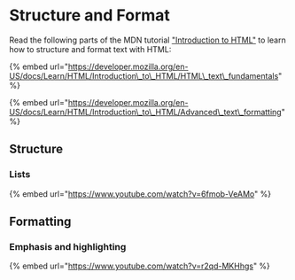 # Structure and Format

Read the following parts of the MDN tutorial ["Introduction to HTML"](https://developer.mozilla.org/en-US/docs/Learn/HTML/Introduction_to_HTML) to learn how to structure and format text with HTML:

{% embed url="https://developer.mozilla.org/en-US/docs/Learn/HTML/Introduction\_to\_HTML/HTML\_text\_fundamentals" %}

{% embed url="https://developer.mozilla.org/en-US/docs/Learn/HTML/Introduction\_to\_HTML/Advanced\_text\_formatting" %}

## Structure

### Lists

{% embed url="https://www.youtube.com/watch?v=6fmob-VeAMo" %}

## Formatting

### Emphasis and highlighting

{% embed url="https://www.youtube.com/watch?v=r2qd-MKHhgs" %}

